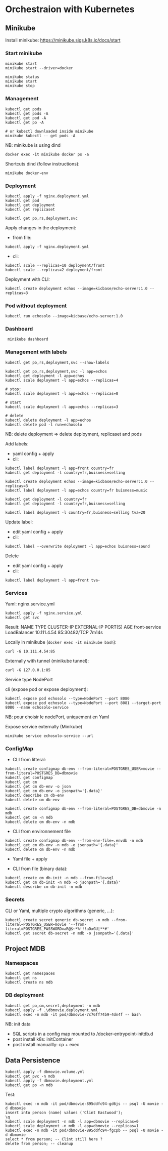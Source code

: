 # Orchestraion with Kubernetes

## Minikube
Install minikube: https://minikube.sigs.k8s.io/docs/start

### Start minikube
```
minikube start
minikube start --driver=docker

minikube status
minikube start
minikube stop
```

### Management
```
kubectl get pods
kubectl get pods -A
kubectl get pod -A
kubectl get po -A

# or kubectl downloaded inside minikube
minikube kubectl -- get pods -A
```

NB: minikube is using dind
```
docker exec -it minikube docker ps -a
```

Shortcuts dind (follow instructions):
```
minikube docker-env
```

### Deployment
```
kubectl apply -f nginx.deployment.yml
kubectl get pod
kubectl get deployment
kubectl get replicaset

kubectl get po,rs,deployment,svc
```

Apply changes in the deployment:
- from file:
```
kubectl apply -f nginx.deployment.yml
```
- cli:
```
kubectl scale --replicas=10 deployment/front
kubectl scale --replicas=2 deployment/front
```

Deployment with CLI:
```
kubectl create deployment echos --image=kicbase/echo-server:1.0 --replicas=3
```

### Pod without deployment
```
kubectl run echosolo --image=kicbase/echo-server:1.0
```

### Dashboard
```
 minikube dashboard
```

### Management with labels
```
kubectl get po,rs,deployment,svc --show-labels

kubectl get po,rs,deployment,svc -l app=echos
kubectl get deployment -l app=echos
kubectl scale deployment -l app=echos --replicas=4

# stop:
kubectl scale deployment -l app=echos --replicas=0

# start
kubectl scale deployment -l app=echos --replicas=3

# delete
kubectl delete deployment -l app=echos
kubectl delete pod -l run=echosolo
```

NB: delete deployment => delete deployment, replicaset and pods

Add labels:
- yaml config + apply
- cli:

```
kubectl label deployment -l app=front country=fr
kubectl get deployment -l country=fr,buisness=selling

kubectl create deployment echos --image=kicbase/echo-server:1.0 --replicas=3
kubectl label deployment -l app=echos country=fr buisness=music

kubectl get deployment -l country=fr
kubectl get deployment -l country=fr,buisness=selling

kubectl label deployment -l country=fr,buisness=selling tva=20
```

Update label:
- edit yaml config + apply
- cli:

```
kubectl label --overwrite deployment -l app=echos buisness=sound
```

Delete
- edit yaml config + apply
- cli:

```
kubectl label deployment -l app=front tva-
```

### Services

Yaml: nginx.service.yml
```
kubectl apply -f nginx.service.yml
kubectl get svc 
```

Result:
NAME            TYPE           CLUSTER-IP    EXTERNAL-IP   PORT(S)        AGE
front-service   LoadBalancer   10.111.4.54   <pending>     85:30482/TCP   7m14s

Locally in minikube (`docker exec -it minikube bash`):
```
curl -G 10.111.4.54:85 
```

Externally with tunnel (minikube tunnel):
```
curl -G 127.0.0.1:85 
```

Service type NodePort

cli (expose pod or expose deployment): 
```
kubectl expose pod echosolo --type=NodePort --port 8080
kubectl expose pod echosolo --type=NodePort --port 8081 --target-port 8080 --name echosolo-service
```

NB: pour choisir le nodePort, uniquement en Yaml

Expose service externally (Minikube)
```
minikube service echosolo-service --url
```

### ConfigMap
- CLI from litteral:
```
kubectl create configmap db-env --from-literal=POSTGRES_USER=movie --from-literal=POSTGRES_DB=dbmovie
kubectl get configmap
kubectl get cm
kubectl get cm db-env -o json
kubectl get cm db-env -o jsonpath='{.data}'
kubectl describe cm db-env
kubectl delete cm db-env

kubectl create configmap db-env --from-literal=POSTGRES_DB=dbmovie -n mdb
kubectl get cm -n mdb
kubectl delete cm db-env -n mdb
```

- CLI from environnement file
```
kubectl create configmap db-env --from-env-file=.envdb -n mdb
kubectl get cm db-env -n mdb -o jsonpath='{.data}'
kubectl delete cm db-env -n mdb
```

- Yaml file + apply

- CLI from file (binary data):
```
kubectl create cm db-init -n mdb --from-file=sql
kubectl get cm db-init -n mdb -o jsonpath='{.data}'
kubectl describe cm db-init -n mdb 
```

### Secrets
CLI or Yaml, multiple crypto algorithms (generic, ...):

```
kubectl create secret generic db-secret -n mdb --from-literal=POSTGRES_USER=movie '--from-literal=POSTGRES_PASSWORD=aR@$~*%!!!aDxGU|**#'
kubectl get secret db-secret -n mdb -o jsonpath='{.data}'
```

## Project MDB

### Namespaces
```
kubectl get namespaces
kubectl get ns
kubectl create ns mdb
```

### DB deployment
```
kubectl get po,cm,secret,deployment -n mdb
kubectl apply -f .\dbmovie.deployment.yml 
kubectl exec -n mdb -it pod/dbmovie-7c76ff74b9-4dn4f -- bash
```

NB: init data
- SQL scripts in a config map mounted to  /docker-entrypoint-initdb.d
- post install k8s: initContainer
- post install manuallly: cp + exec

## Data Persistence 

```
kubectl apply -f dbmovie.volume.yml
kubectl get pvc -n mdb
kubectl apply -f dbmovie.deployment.yml
kubectl get po -n mdb
```

Test:
```
kubectl exec -n mdb -it pod/dbmovie-895ddfc94-gd6js -- psql -U movie -d dbmovie
insert into person (name) values ('Clint Eastwood');
\q
kubectl scale deployment -n mdb -l app=dbmovie --replicas=0
kubectl scale deployment -n mdb -l app=dbmovie --replicas=1  
kubectl exec -n mdb -it pod/dbmovie-895ddfc94-fgcpb -- psql -U movie -d dbmovie
select * from person; -- Clint still here ?
delete from person; -- cleanup
```













